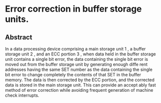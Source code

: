 # Error correction in buffer storage units.

## Abstract
In a data processing device comprising a main storage unit 1 , a buffer storage unit 2 , and an ECC portion 3 , when data held in the buffer storage unit contains a single bit error, the data containing the single bit error is moved out from the buffer storage unit by generating enough diffe rent addresses having the same SET number as the data containing the single bit error to change completely the contents of that SET in the buffer memory. The data is then corrected by the ECC portion, and the corrected data is stored in the main storage unit. This can provide an accept ably fast method of error correction while avoiding frequent generation of machine check interrupts.